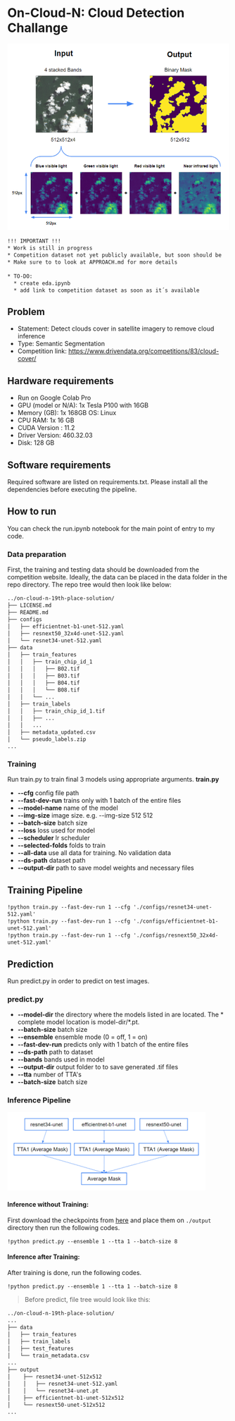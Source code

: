 # On-Cloud-N: Cloud Detection Challange

<img src="assets/concept.PNG" alt="inference_pipeline" />

    !!! IMPORTANT !!!
    * Work is still in progress
    * Competition dataset not yet publicly available, but soon should be
    * Make sure to to look at APPROACH.md for more details

    * TO-DO:
      * create eda.ipynb
      * add link to competition dataset as soon as it´s available


## Problem
* Statement: Detect clouds cover in satellite imagery to remove cloud inference
* Type: Semantic Segmentation
* Competition link: https://www.drivendata.org/competitions/83/cloud-cover/

## Hardware requirements
- Run on Google Colab Pro
- GPU (model or N/A): 1x Tesla P100 with 16GB 
- Memory (GB): 1x 168GB
 OS: Linux
- CPU RAM: 1x 16 GB
- CUDA Version : 11.2
- Driver Version: 460.32.03
- Disk: 128 GB

## Software requirements
Required software are listed on requirements.txt. Please install all the dependencies before executing the pipeline.

## How to run
You can check the run.ipynb notebook for the main point of entry to my code.

### Data preparation
First, the training and testing data should be downloaded from the competition website. Ideally, the data can be placed in the data folder in the repo directory. The repo tree would then look like below:

```
../on-cloud-n-19th-place-solution/
├── LICENSE.md
├── README.md
├── configs
│   ├── efficientnet-b1-unet-512.yaml
│   ├── resnext50_32x4d-unet-512.yaml
│   └── resnet34-unet-512.yaml
├── data
│   ├── train_features
│   │   ├── train_chip_id_1
│   │   │   ├── B02.tif
│   │   │   ├── B03.tif
│   │   │   ├── B04.tif
│   │   │   └── B08.tif
│   │   └── ...
│   ├── train_labels
│   │   ├── train_chip_id_1.tif
│   │   ├── ...
│   │   ...
│   ├── metadata_updated.csv
│   └── pseudo_labels.zip
...

```

### Training
Run train.py to train final 3 models using appropriate arguments.
**train.py**
- **--cfg** config file path
- **--fast-dev-run** trains only with 1 batch of the entire files
- **--model-name** name of the model
- **--img-size** image size. e.g. --img-size 512 512
- **--batch-size** batch size
- **--loss** loss used for model
- **--scheduler** lr scheduler
- **--selected-folds** folds to train
- **--all-data** use all data for training. No validation data
- **--ds-path** dataset path
- **--output-dir** path to save model weights and necessary files


## Training Pipeline

```
!python train.py --fast-dev-run 1 --cfg './configs/resnet34-unet-512.yaml'
!python train.py --fast-dev-run 1 --cfg './configs/efficientnet-b1-unet-512.yaml'
!python train.py --fast-dev-run 1 --cfg './configs/resnext50_32x4d-unet-512.yaml'
```

## Prediction
Run predict.py in order to predict on test images.

### predict.py
- **--model-dir** the directory where the models listed in are located. The * complete model location is model-dir/*.pt.
- **--batch-size** batch size
- **--ensemble** ensemble mode (0 = off, 1 = on)
- **--fast-dev-run** predicts only with 1 batch of the entire files
- **--ds-path** path to dataset
- **--bands** bands used in model
- **--output-dir** output folder to to save generated .tif files
- **--tta** number of TTA's
- **--batch-size** batch size

### Inference Pipeline

<img src="assets/inference_pipeline.png" alt="inference_pipeline" width="450"/>

#### **Inference without Training:**
First download the checkpoints from [here](https://www.kaggle.com/maxschfer/ocn-checkpoints) and place them on `./output` directory then run the following codes.
```
!python predict.py --ensemble 1 --tta 1 --batch-size 8
```

#### **Inference after Training:**
After training is done, run the following codes.
```
!python predict.py --ensemble 1 --tta 1 --batch-size 8
```

> Before predict, file tree would look like this:
```
../on-cloud-n-19th-place-solution/
...
├── data
│   ├── train_features
│   ├── train_labels
│   ├── test_features
│   └── train_metadata.csv
...
├── output
│    ├── resnet34-unet-512x512
│    │   ├── resnet34-unet-512.yaml
│    │   └── resnet34-unet.pt
│    ├── efficientnet-b1-unet-512x512
│    └── resnext50-unet-512x512
...
 
```
